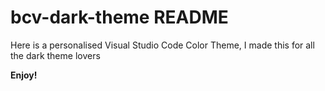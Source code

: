 # bcv-dark-theme README

Here is a personalised Visual Studio Code Color Theme, I made this for all the dark theme lovers



**Enjoy!**
